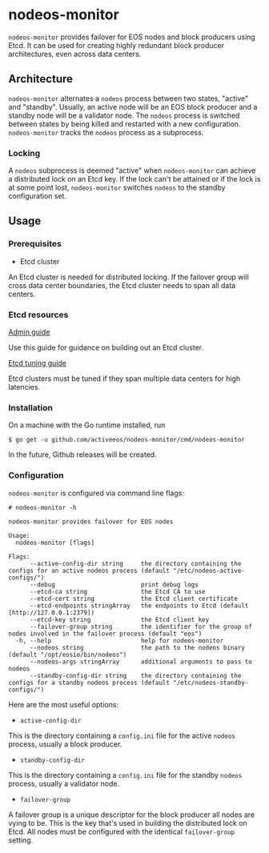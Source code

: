 # nodeos-monitor

`nodeos-monitor` provides failover for EOS nodes and block producers
using Etcd. It can be used for creating highly redundant block
producer architectures, even across data centers.

## Architecture

`nodeos-monitor` alternates a `nodeos` process between two states,
"active" and "standby". Usually, an active node will be an EOS block
producer and a standby node will be a validator node. The `nodeos`
process is switched between states by being killed and restarted with
a new configuration. `nodeos-monitor` tracks the `nodeos` process as a
subprocess.

### Locking

A `nodeos` subprocess is deemed "active" when `nodeos-monitor` can
achieve a distributed lock on an Etcd key. If the lock can't be
attained or if the lock is at some point lost, `nodeos-monitor`
switches `nodeos` to the standby configuration set.

## Usage

### Prerequisites

* Etcd cluster

An Etcd cluster is needed for distributed locking. If the failover
group will cross data center boundaries, the Etcd cluster needs to
span all data centers.

### Etcd resources

[Admin guide](https://coreos.com/etcd/docs/latest/v2/admin_guide.html)

Use this guide for guidance on building out an Etcd cluster.

[Etcd tuning guide](https://coreos.com/etcd/docs/latest/tuning.html)

Etcd clusters must be tuned if they span multiple data centers for
high latencies.

### Installation

On a machine with the Go runtime installed, run

```
$ go get -u github.com/activeeos/nodeos-monitor/cmd/nodeos-monitor
```

In the future, Github releases will be created.

### Configuration

`nodeos-monitor` is configured via command line flags:

```
# nodeos-monitor -h

nodeos-monitor provides failover for EOS nodes

Usage:
  nodeos-monitor [flags]

Flags:
      --active-config-dir string     the directory containing the configs for an active nodeos process (default "/etc/nodeos-active-configs/")
      --debug                        print debug logs
      --etcd-ca string               the Etcd CA to use
      --etcd-cert string             the Etcd client certificate
      --etcd-endpoints stringArray   the endpoints to Etcd (default [http://127.0.0.1:2379])
      --etcd-key string              the Etcd client key
      --failover-group string        the identifier for the group of nodes involved in the failover process (default "eos")
  -h, --help                         help for nodeos-monitor
      --nodeos string                the path to the nodeos binary (default "/opt/eosio/bin/nodeos")
      --nodeos-args stringArray      additional arguments to pass to nodeos
      --standby-config-dir string    the directory containing the configs for a standby nodeos process (default "/etc/nodeos-standby-configs/")
```

Here are the most useful options:

* `active-config-dir`

This is the directory containing a `config.ini` file for the active
`nodeos` process, usually a block producer.

* `standby-config-dir`

This is the directory containing a `config.ini` file for the standby
`nodeos` process, usually a validator node.

* `failover-group`

A failover group is a unique descriptor for the block producer all
nodes are vying to be. This is the key that's used in building the
distributed lock on Etcd. All nodes must be configured with the
identical `failover-group` setting.
